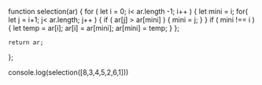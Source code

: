 

function selection(ar) {
    for ( let i = 0; i< ar.length -1; i++ ) {
        let mini = i; 
        for( let j = i+1; j< ar.length; j++ ) {
            if ( ar[j] > ar[mini] ) {
                mini = j;
            }
        } 
        if ( mini !== i ){
             let temp = ar[i];
             ar[i] = ar[mini];
             ar[mini] = temp;
        }
    };
    
    return ar;
};

console.log(selection([8,3,4,5,2,6,1]))

